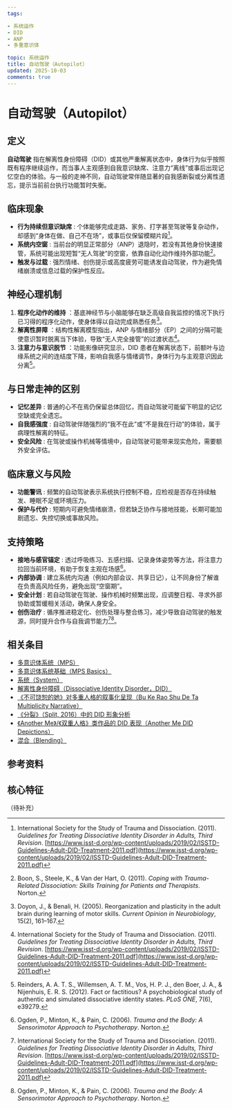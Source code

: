 ```yaml
---
tags:

- 系统运作
- DID
- ANP
- 多重意识体

topic: 系统运作
title: 自动驾驶（Autopilot）
updated: 2025-10-03
comments: true
---
```


# 自动驾驶（Autopilot）

## 定义

**自动驾驶** 指在解离性身份障碍（DID）或其他严重解离状态中，身体行为似乎按照既有程序继续运作，而当事人主观感到自我意识缺席、注意力“离线”或事后出现记忆空白的体验。与一般的走神不同，自动驾驶常伴随显著的自我感断裂或分离性遗忘，提示当前前台执行功能暂时失衡。

## 临床现象

- **行为持续但意识缺席** : 个体能够完成走路、家务、打字甚至驾驶等复杂动作，却感到“身体在做、自己不在场”，或事后仅保留模糊片段[^自动驾驶-1]。
- **系统内空窗** : 当前台的明显正常部分（ANP）退隐时，若没有其他身份快速接管，系统可能出现短暂“无人驾驶”的空窗，依靠自动化动作维持外部功能[^自动驾驶-2]。
- **触发与过载** : 强烈情绪、创伤提示或高度疲劳可能诱发自动驾驶，作为避免情绪崩溃或信息过载的保护性反应。

## 神经心理机制

1. **程序化动作的维持** ：基底神经节与小脑能够在缺乏高级自我监控的情况下执行已习得的程序化动作，使身体得以自动完成熟悉任务[^自动驾驶-3]。
2. **解离性屏障** ：结构性解离模型指出，ANP 与情绪部分（EP）之间的分隔可能使意识暂时脱离当下体验，导致“无人完全接管”的过渡状态[^自动驾驶-1]。
3. **注意力与意识脱节** ：功能影像研究显示，DID 患者在解离状态下，前额叶与边缘系统之间的连结度下降，影响自我感与情绪调节，身体行为与主观意识因此分离[^自动驾驶-4]。

## 与日常走神的区别

- **记忆差异** : 普通的心不在焉仍保留总体回忆，而自动驾驶可能留下明显的记忆空缺或完全遗忘。
- **自我感强度** : 自动驾驶伴随强烈的“我不在此”或“不是我在行动”的体验，属于病理性解离的特征。
- **安全风险** : 在驾驶或操作机械等情境中，自动驾驶可能带来现实危险，需要额外安全评估。

## 临床意义与风险

- **功能警讯** : 频繁的自动驾驶表示系统执行控制不稳，应检视是否存在持续触发、睡眠不足或环境压力。
- **保护与代价** : 短期内可避免情绪崩溃，但若缺乏协作与接地技能，长期可能加剧遗忘、失控切换或事故风险。

## 支持策略

- **接地与感官锚定** : 透过呼吸练习、五感扫描、记录身体姿势等方法，将注意力拉回当前环境，有助于恢复主观在场感[^自动驾驶-5]。
- **内部协调** : 建立系统内沟通（例如内部会议、共享日记），让不同身份了解谁在负责高风险任务，避免出现“空窗期”。
- **安全计划** : 若自动驾驶在驾驶、操作机械时频繁出现，应调整日程、寻求外部协助或暂缓相关活动，确保人身安全。
- **创伤治疗** : 循序推进稳定化、创伤处理与整合练习，减少导致自动驾驶的触发源，同时提升合作与自我调节能力[^自动驾驶-1][^自动驾驶-5]。

## 相关条目

- [多意识体系统（MPS）](Multiple_Personality_System.md)
- [多意识体系统基础（MPS Basics）](Mps-Basics.md)
- [系统（System）](System.md)
- [解离性身份障碍（Dissociative Identity Disorder，DID）](DID.md)
- [《不可饶恕的她》对多重人格的叙事化呈现（Bu Ke Rao Shu De Ta Multiplicity Narrative）](Bu-Ke-Raoshu-De-Ta-Multiplicity-Narrative.md)
- [《分裂》（Split, 2016）中的 DID 形象分析](Split-2016-DID-Representation.md)
- [《Another Me》/《双重人格》类作品的 DID 表现（Another Me DID Depictions）](Another-Me-DID-Depictions.md)
- [混合（Blending）](Blending.md)

## 参考资料

[^自动驾驶-1]: International Society for the Study of Trauma and Dissociation. (2011). *Guidelines for Treating Dissociative Identity Disorder in Adults, Third Revision*. [https://www.isst-d.org/wp-content/uploads/2019/02/ISSTD-Guidelines-Adult-DID-Treatment-2011.pdf](https://www.isst-d.org/wp-content/uploads/2019/02/ISSTD-Guidelines-Adult-DID-Treatment-2011.pdf)
[^自动驾驶-2]: Boon, S., Steele, K., & Van der Hart, O. (2011). *Coping with Trauma-Related Dissociation: Skills Training for Patients and Therapists*. Norton.
[^自动驾驶-3]: Doyon, J., & Benali, H. (2005). Reorganization and plasticity in the adult brain during learning of motor skills. *Current Opinion in Neurobiology*, 15(2), 161–167.
[^自动驾驶-4]: Reinders, A. A. T. S., Willemsen, A. T. M., Vos, H. P. J., den Boer, J. A., & Nijenhuis, E. R. S. (2012). Fact or factitious? A psychobiological study of authentic and simulated dissociative identity states. *PLoS ONE*, 7(6), e39279.
[^自动驾驶-5]: Ogden, P., Minton, K., & Pain, C. (2006). *Trauma and the Body: A Sensorimotor Approach to Psychotherapy*. Norton.

## 核心特征

（待补充）
